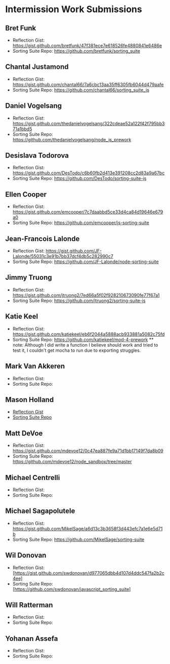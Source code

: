# Intermission Work Submissions

## Bret Funk

* Reflection Gist: https://gist.github.com/bretfunk/47f381ece7e618526fe4880841e6486e
* Sorting Suite Repo: https://github.com/bretfunk/sorting_suite

## Chantal Justamond

* Reflection Gist: https://gist.github.com/chantal66/7a6cbc13aa35ff6305fb6044d479aafe
* Sorting Suite Repo: https://github.com/chantal66/sorting_suite_js

## Daniel Vogelsang

* Reflection Gist: https://gist.github.com/thedanielvogelsang/322cdeae52a122f42f795bb371a1bbd5
* Sorting Suite Repo: https://github.com/thedanielvogelsang/node_js_prework

## Desislava Todorova

* Reflection Gist: https://gist.github.com/DesTodo/c6b60fb2d413e391208cc2d83a9a67bc
* Sorting Suite Repo: https://github.com/DesTodo/sorting-suite-js

## Ellen Cooper

* Reflection Gist: https://gist.github.com/emcooper/7c7daabbd5ce33d4ca84d19646e679a0
* Sorting Suite Repo: https://github.com/emcooper/js-sorting-suite

## Jean-Francois Lalonde

* Reflection Gist: https://gist.github.com/JF-Lalonde/55031c3e91b7bb37dcf4db5c282990c7
* Sorting Suite Repo: https://github.com/JF-Lalonde/node-sorting-suite

## Jimmy Truong

* Reflection Gist: https://gist.github.com/jtruong2/7ed66a5f02f928210673090fe77f67a1
* Sorting Suite Repo: https://github.com/jtruong2/sorting-suite-js

## Katie Keel

* Reflection Gist: https://gist.github.com/katiekeel/eb6f2044a5888acb933881a5082c75fd
* Sorting Suite Repo: https://github.com/katiekeel/mod-4-prework
** note: Although I did write a function I believe should work and tried to test it, I couldn't get mocha to run due to exporting struggles.

## Mark Van Akkeren

* Reflection Gist:
* Sorting Suite Repo:

## Mason Holland

* [Reflection Gist](https://gist.github.com/MasonHolland/f0c079aefcede441755cd7570ed3a8de)
* [Sorting Suite Repo](https://github.com/MasonHolland/sorting-suite)

## Matt DeVoe

* Reflection Gist: https://gist.github.com/mdevoe12/0c47ea887fe9a71d1bb17149f7da8b09
* Sorting Suite Repo: https://github.com/mdevoe12/node_sandbox/tree/master

## Michael Centrelli

* Reflection Gist:
* Sorting Suite Repo:

## Michael Sagapolutele

* Reflection Gist: https://gist.github.com/MikelSage/a6d13c3b3658f3d443efc7a1e6e5d71b
* Sorting Suite Repo: https://github.com/MikelSage/sorting-suite

## Wil Donovan

* Reflection Gist:[https://gist.github.com/swdonovan/d977065dbb4d107d4ddc547fa2b2c4ee]
* Sorting Suite Repo:[https://github.com/swdonovan/javascript_sorting_suite]

## Will Ratterman

* Reflection Gist:
* Sorting Suite Repo:

## Yohanan Assefa

* Reflection Gist:
* Sorting Suite Repo:
